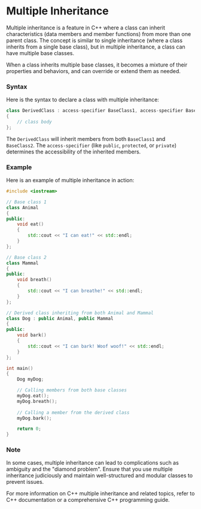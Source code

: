 # Multiple Inheritance

Multiple inheritance is a feature in C++ where a class can inherit characteristics (data members and member functions) from more than one parent class. The concept is similar to single inheritance (where a class inherits from a single base class), but in multiple inheritance, a class can have multiple base classes.

When a class inherits multiple base classes, it becomes a mixture of their properties and behaviors, and can override or extend them as needed.

### Syntax

Here is the syntax to declare a class with multiple inheritance:

```cpp
class DerivedClass : access-specifier BaseClass1, access-specifier BaseClass2, ...
{
    // class body
};
```

The `DerivedClass` will inherit members from both `BaseClass1` and `BaseClass2`. The `access-specifier` (like `public`, `protected`, or `private`) determines the accessibility of the inherited members.

### Example

Here is an example of multiple inheritance in action:

```cpp
#include <iostream>

// Base class 1
class Animal
{
public:
    void eat()
    {
        std::cout << "I can eat!" << std::endl;
    }
};

// Base class 2
class Mammal
{
public:
    void breath()
    {
        std::cout << "I can breathe!" << std::endl;
    }
};

// Derived class inheriting from both Animal and Mammal
class Dog : public Animal, public Mammal
{
public:
    void bark()
    {
        std::cout << "I can bark! Woof woof!" << std::endl;
    }
};

int main()
{
    Dog myDog;

    // Calling members from both base classes
    myDog.eat();
    myDog.breath();
    
    // Calling a member from the derived class
    myDog.bark();

    return 0;
}
```

### Note

In some cases, multiple inheritance can lead to complications such as ambiguity and the "diamond problem". Ensure that you use multiple inheritance judiciously and maintain well-structured and modular classes to prevent issues.

For more information on C++ multiple inheritance and related topics, refer to C++ documentation or a comprehensive C++ programming guide.